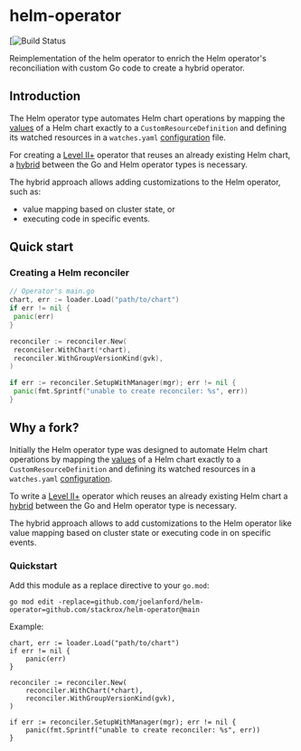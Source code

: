 # helm-operator

[![Build Status](https://github.com/stackrox/helm-operator/workflows/CI/badge.svg?branch=main)

Reimplementation of the helm operator to enrich the Helm operator's reconciliation with custom Go code to create a 
hybrid operator.

## Introduction

The Helm operator type automates Helm chart operations
by mapping the [values](https://helm.sh/docs/chart_template_guide/values_files/) of a Helm chart exactly to a 
`CustomResourceDefinition` and defining its watched resources in a `watches.yaml` 
[configuration](https://sdk.operatorframework.io/docs/building-operators/helm/tutorial/#watch-the-nginx-cr) file.

For creating a [Level II+](https://sdk.operatorframework.io/docs/advanced-topics/operator-capabilities/operator-capabilities/) operator 
that reuses an already existing Helm chart, a [hybrid](https://github.com/operator-framework/operator-sdk/issues/670)
between the Go and Helm operator types is necessary.

The hybrid approach allows adding customizations to the Helm operator, such as:
- value mapping based on cluster state, or 
- executing code in specific events.

## Quick start

### Creating a Helm reconciler

```go
// Operator's main.go
chart, err := loader.Load("path/to/chart")
if err != nil {
 panic(err)
}

reconciler := reconciler.New(
 reconciler.WithChart(*chart),
 reconciler.WithGroupVersionKind(gvk),
)

if err := reconciler.SetupWithManager(mgr); err != nil {
 panic(fmt.Sprintf("unable to create reconciler: %s", err))
}
```

## Why a fork?

Initially the Helm operator type was designed to automate Helm chart operations
by mapping the [values](https://helm.sh/docs/chart_template_guide/values_files/) of a Helm chart exactly to a 
`CustomResourceDefinition` and defining its watched resources in a `watches.yaml` 
[configuration](https://sdk.operatorframework.io/docs/building-operators/helm/tutorial/#watch-the-nginx-cr).

To write a [Level II+](https://sdk.operatorframework.io/docs/advanced-topics/operator-capabilities/operator-capabilities/) operator 
which reuses an already existing Helm chart a [hybrid](https://github.com/operator-framework/operator-sdk/issues/670)
between the Go and Helm operator type is necessary.

The hybrid approach allows to add customizations to the Helm operator like value mapping based on cluster state or
executing code in on specific events.

### Quickstart

Add this module as a replace directive to your `go.mod`:

```
go mod edit -replace=github.com/joelanford/helm-operator=github.com/stackrox/helm-operator@main
```

Example:

```
chart, err := loader.Load("path/to/chart")
if err != nil {
    panic(err)
}

reconciler := reconciler.New(
    reconciler.WithChart(*chart),
    reconciler.WithGroupVersionKind(gvk),
)

if err := reconciler.SetupWithManager(mgr); err != nil {
    panic(fmt.Sprintf("unable to create reconciler: %s", err))
}
```

